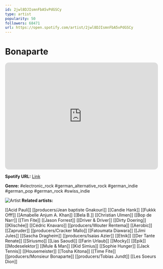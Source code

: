 ```yaml
---
id: 2jwl8DJIsmnFbA5vPdGSCy
type: artist
popularity: 50
followers: 68471
url: https://open.spotify.com/artist/2jwl8DJIsmnFbA5vPdGSCy
---
```

# Bonaparte

<iframe style="border-radius:12px" src="https://open.spotify.com/embed/artist/2jwl8DJIsmnFbA5vPdGSCy" width="100%" height="352" frameBorder="0" allowfullscreen="" allow="autoplay; clipboard-write; encrypted-media; fullscreen; picture-in-picture" loading="lazy"></iframe>

**Spotify URL:** [Link](https://open.spotify.com/artist/2jwl8DJIsmnFbA5vPdGSCy)

**Genre:**  #electronic_rock #german_alternative_rock #german_indie #german_pop #german_rock #swiss_indie

![Artist](https://i.scdn.co/image/ab6761610000e5eb33c02f2508cd36ac32262ae6)
**Related artists:**

[[Acid Pauli]]
[[producers/Jean baptiste Gnakouri]]
[[Candie Hank]]
[[Fukkk Offf]]
[[Amabelle Anjum A. Khan]]
[[Bela B.]]
[[Christian Ulmen]]
[[Bop de Narr]]
[[Tim Fite]]
[[Jason Forrest]]
[[Driver & Driver]]
[[Dirty Doering]]
[[Klischée]]
[[Cédric Knavaro]]
[[producers/Wouter Rentema]]
[[Aerobic]]
[[Zapruder]]
[[producers/Cracker Mallo]]
[[Fatoumata Diawara]]
[[Jimi Jules]]
[[Sascha Dragheim]]
[[producers/Isaias Azier]]
[[Etnik]]
[[Der Tante Renate]]
[[Siriusmo]]
[[Lias Saoudi]]
[[Farin Urlaub]]
[[Mocky]]
[[Epik]]
[[Modeselektor]]
[[Mule & Man]]
[[Kid Simius]]
[[Sophie Hunger]]
[[Jack Tennis]]
[[Housemeister]]
[[Tosha Kitona]]
[[Time Fite]]
[[producers/Monsieur Bonaparte]]
[[producers/Tobias Jundt]]
[[Les Soeurs Dion]]
